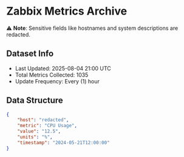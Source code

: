 # Zabbix Metrics Archive

⚠️ **Note**: Sensitive fields like hostnames and system descriptions are redacted.

## Dataset Info
- Last Updated: 2025-08-04 21:00 UTC
- Total Metrics Collected: 1035
- Update Frequency: Every (1) hour

## Data Structure
```json
{
    "host": "redacted",
    "metric": "CPU Usage",
    "value": "12.5",
    "units": "%",
    "timestamp": "2024-05-21T12:00:00"
}
```
